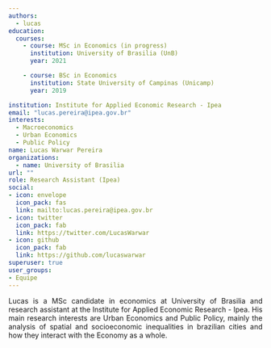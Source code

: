 ```yaml
---
authors:
  - lucas
education:
  courses:
    - course: MSc in Economics (in progress)
      institution: University of Brasilia (UnB)
      year: 2021

    - course: BSc in Economics
      institution: State University of Campinas (Unicamp)
      year: 2019

institution: Institute for Applied Economic Research - Ipea
email: "lucas.pereira@ipea.gov.br"
interests:
  - Macroeconomics
  - Urban Economics
  - Public Policy
name: Lucas Warwar Pereira
organizations:
  - name: University of Brasilia
url: ""
role: Research Assistant (Ipea)
social:
- icon: envelope
  icon_pack: fas
  link: mailto:lucas.pereira@ipea.gov.br
- icon: twitter
  icon_pack: fab
  link: https://twitter.com/LucasWarwar
- icon: github
  icon_pack: fab
  link: https://github.com/lucaswarwar
superuser: true
user_groups:
- Equipe
---
```


<p align="justify">
Lucas is a MSc candidate in economics at University of Brasilia and research assistant at the Institute for Applied Economic Research - Ipea. His main research interests are Urban Economics and Public Policy, mainly the analysis of spatial and socioeconomic inequalities in brazilian cities and how they interact with the Economy as a whole.

</p>
